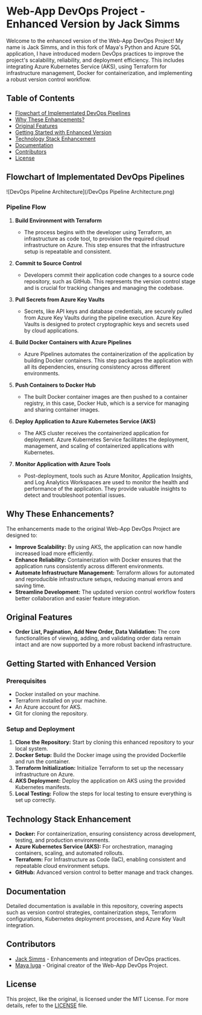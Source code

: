 # Web-App DevOps Project - Enhanced Version by Jack Simms

Welcome to the enhanced version of the Web-App DevOps Project! My name is Jack Simms, and in this fork of Maya's Python and Azure SQL application, I have introduced modern DevOps practices to improve the project's scalability, reliability, and deployment efficiency. This includes integrating Azure Kubernetes Service (AKS), using Terraform for infrastructure management, Docker for containerization, and implementing a robust version control workflow.

## Table of Contents

- [Flowchart of Implementated DevOps Pipelines](#flowchart-of-implementated-devops-pipelines)
- [Why These Enhancements?](#why-these-enhancements)
- [Original Features](#original-features)
- [Getting Started with Enhanced Version](#getting-started-with-enhanced-version)
- [Technology Stack Enhancement](#technology-stack-enhancement)
- [Documentation](#documentation)
- [Contributors](#contributors)
- [License](#license)

## Flowchart of Implementated DevOps Pipelines

![DevOps Pipeline Architecture](/DevOps Pipeline Architecture.png)

### Pipeline Flow

1. **Build Environment with Terraform**
   - The process begins with the developer using Terraform, an infrastructure as code tool, to provision the required cloud infrastructure on Azure. This step ensures that the infrastructure setup is repeatable and consistent.

2. **Commit to Source Control**
   - Developers commit their application code changes to a source code repository, such as GitHub. This represents the version control stage and is crucial for tracking changes and managing the codebase.

3. **Pull Secrets from Azure Key Vaults**
   - Secrets, like API keys and database credentials, are securely pulled from Azure Key Vaults during the pipeline execution. Azure Key Vaults is designed to protect cryptographic keys and secrets used by cloud applications.

4. **Build Docker Containers with Azure Pipelines**
   - Azure Pipelines automates the containerization of the application by building Docker containers. This step packages the application with all its dependencies, ensuring consistency across different environments.

5. **Push Containers to Docker Hub**
   - The built Docker container images are then pushed to a container registry, in this case, Docker Hub, which is a service for managing and sharing container images.

6. **Deploy Application to Azure Kubernetes Service (AKS)**
   - The AKS cluster receives the containerized application for deployment. Azure Kubernetes Service facilitates the deployment, management, and scaling of containerized applications with Kubernetes.

7. **Monitor Application with Azure Tools**
   - Post-deployment, tools such as Azure Monitor, Application Insights, and Log Analytics Workspaces are used to monitor the health and performance of the application. They provide valuable insights to detect and troubleshoot potential issues.



## Why These Enhancements?

The enhancements made to the original Web-App DevOps Project are designed to:

- **Improve Scalability:** By using AKS, the application can now handle increased load more efficiently.
- **Enhance Reliability:** Containerization with Docker ensures that the application runs consistently across different environments.
- **Automate Infrastructure Management:** Terraform allows for automated and reproducible infrastructure setups, reducing manual errors and saving time.
- **Streamline Development:** The updated version control workflow fosters better collaboration and easier feature integration.

## Original Features

- **Order List, Pagination, Add New Order, Data Validation:** The core functionalities of viewing, adding, and validating order data remain intact and are now supported by a more robust backend infrastructure.

## Getting Started with Enhanced Version

### Prerequisites

- Docker installed on your machine.
- Terraform installed on your machine.
- An Azure account for AKS.
- Git for cloning the repository.

### Setup and Deployment

1. **Clone the Repository:** Start by cloning this enhanced repository to your local system.
2. **Docker Setup:** Build the Docker image using the provided Dockerfile and run the container.
3. **Terraform Initialization:** Initialize Terraform to set up the necessary infrastructure on Azure.
4. **AKS Deployment:** Deploy the application on AKS using the provided Kubernetes manifests.
5. **Local Testing:** Follow the steps for local testing to ensure everything is set up correctly.

## Technology Stack Enhancement

- **Docker:** For containerization, ensuring consistency across development, testing, and production environments.
- **Azure Kubernetes Service (AKS):** For orchestration, managing containers, scaling, and automated rollouts.
- **Terraform:** For Infrastructure as Code (IaC), enabling consistent and repeatable cloud environment setups.
- **GitHub:** Advanced version control to better manage and track changes.

## Documentation

Detailed documentation is available in this repository, covering aspects such as version control strategies, containerization steps, Terraform configurations, Kubernetes deployment processes, and Azure Key Vault integration.

## Contributors

- [Jack Simms](https://github.com/softwaresimms) - Enhancements and integration of DevOps practices.
- [Maya Iuga](https://github.com/maya-a-iuga) - Original creator of the Web-App DevOps Project.

## License

This project, like the original, is licensed under the MIT License. For more details, refer to the [LICENSE](LICENSE) file.